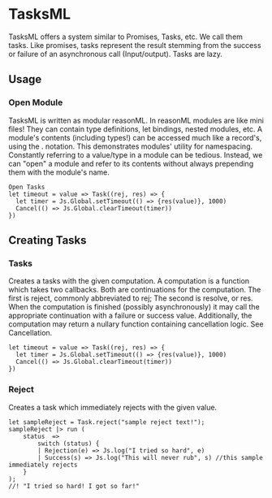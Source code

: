 # TasksML



TasksML offers a system similar to Promises, Tasks, etc. We call them tasks. 
Like promises, tasks represent the result stemming from the success or failure of an asynchronous call (Input/output). Tasks are lazy.


<!-- Some of the features provided by Fluture include: -->

<!-- * [Cancellation](#cancellation).
* [Resource management utilities](#resource-management).
* [Stack safe composition and recursion](#stack-safety).
* [Integration](#sanctuary) with [Sanctuary][S].
* [A pleasant debugging experience](#debugging).

For more information:

* [API documentation](#documentation)
* [Wiki: Compare Futures to Promises][wiki:promises]
* [Article: Why Promises shouldn't be used][10]
* [Wiki: Compare Fluture to similar libraries][wiki:similar]
* [Video: Monad a Day - Futures by @DrBoolean][5] -->

## Usage


### Open Module
TasksML is written as modular reasonML. In reasonML modules are like mini files! They can contain type definitions, let bindings, nested modules, etc. A module's contents (including types!) can be accessed much like a record's, using the . notation. This demonstrates modules' utility for namespacing. Constantly referring to a value/type in a module can be tedious. Instead, we can "open" a module and refer to its contents without always prepending them with the module's name.

```reason
Open Tasks
let timeout = value => Task((rej, res) => {
  let timer = Js.Global.setTimeout(() => {res(value)}, 1000)
  Cancel(() => Js.Global.clearTimeout(timer))
})
```
## Creating Tasks

### Tasks

Creates a tasks with the given computation. A computation is a function which takes two callbacks. Both are continuations for the computation. The first is reject, commonly abbreviated to rej; The second is resolve, or res. When the computation is finished (possibly asynchronously) it may call the appropriate continuation with a failure or success value.
Additionally, the computation may return a nullary function containing cancellation logic. See Cancellation.

```reason
let timeout = value => Task((rej, res) => {
  let timer = Js.Global.setTimeout(() => {res(value)}, 1000)
  Cancel(() => Js.Global.clearTimeout(timer))
})
```

### Reject
Creates a task which immediately rejects with the given value.

```reason
let sampleReject = Task.reject("sample reject text!");
sampleReject |> run (
    status  => 
        switch (status) {
        | Rejection(e) => Js.log("I tried so hard", e)
        | Success(s) => Js.log("This will never rub", s) //this sample immediately rejects
    }
);
//! "I tried so hard! I got so far!"
```